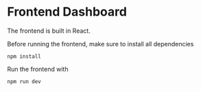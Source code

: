 # Frontend Dashboard

The frontend is built in React.

Before running the frontend, make sure to install all dependencies

```shell
npm install 
```

Run the frontend with 

```shell
npm run dev
```

